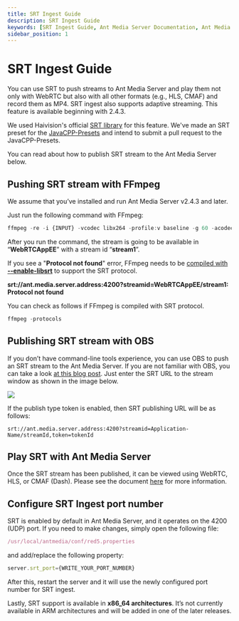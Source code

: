 ```yaml
---
title: SRT Ingest Guide
description: SRT Ingest Guide
keywords: [SRT Ingest Guide, Ant Media Server Documentation, Ant Media Server Tutorials]
sidebar_position: 1
---
```


# SRT Ingest Guide

You can use SRT to push streams to Ant Media Server and play them not only with WebRTC but also with all other formats (e.g., HLS, CMAF) and record them as MP4. SRT ingest also supports adaptive streaming. This feature is available beginning with 2.4.3.

We used Haivision's official [SRT library](https://github.com/Haivision/srt) for this feature. We've made an SRT preset for the [JavaCPP-Presets](https://github.com/bytedeco/javacpp-presets) and intend to submit a pull request to the JavaCPP-Presets.

You can read about how to publish SRT stream to the Ant Media Server below.

## Pushing SRT stream with FFmpeg

We assume that you’ve installed and run Ant Media Server v2.4.3 and later. 

Just run the following command with FFmpeg:

```js
ffmpeg -re -i {INPUT} -vcodec libx264 -profile:v baseline -g 60 -acodec aac -f mpegts srt://ant.media.server.address:4200?streamid=WebRTCAppEE/stream1
```

After you run the command, the stream is going to be available in “**WebRTCAppEE**” with a stream id “**stream1**”.

If you see a "**Protocol not found**" error,  FFmpeg needs to be [compiled with **\--enable-libsrt**](https://srtlab.github.io/srt-cookbook/apps/ffmpeg/) to support the SRT protocol.

**srt://ant.media.server.address:4200?streamid\=WebRTCAppEE/stream1: Protocol not found**

You can check as follows if FFmpeg is compiled with SRT protocol.

```js
ffmpeg -protocols
```

## Publishing SRT stream with OBS

If you don’t have command-line tools experience, you can use OBS to push an SRT stream to the Ant Media Server. If you are not familiar with OBS, you can take a look [at this blog post](https://antmedia.io/how-to-use-obs-with-ant-media-server/). Just enter the SRT URL to the stream window as shown in the image below.

![](@site/static/img/Screen-Shot-2022-04-20-at-14.48.30-1024x811.png)

If the publish type token is enabled, then SRT publishing URL will be as follows:
```
srt://ant.media.server.address:4200?streamid=Application-Name/streamId,token=tokenId
```
## Play SRT with Ant Media Server

Once the SRT stream has been published, it can be viewed using WebRTC, HLS, or CMAF (Dash). Please see the document [here](https://antmedia.io/docs/category/playing-live-streams/) for more information.

## Configure SRT Ingest port number

SRT is enabled by default in Ant Media Server, and it operates on the 4200 (UDP) port. If you need to make changes, simply open the following file:

```js
/usr/local/antmedia/conf/red5.properties
```

and add/replace the following property:

```js
server.srt_port={WRITE_YOUR_PORT_NUMBER}
```

After this, restart the server and it will use the newly configured port number for SRT ingest.

Lastly, SRT support is available in **x86\_64 architectures**. It’s not currently available in ARM architectures and will be added in one of the later releases.

